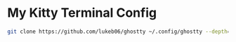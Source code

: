# My Kitty Terminal Config

```bash
git clone https://github.com/lukeb06/ghostty ~/.config/ghostty --depth=1
```

